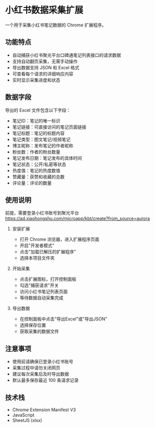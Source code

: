 # 小红书数据采集扩展

一个用于采集小红书笔记数据的 Chrome 扩展程序。

## 功能特点

- 自动捕获小红书聚光平台口碑通笔记列表接口的请求数据
- 支持自动翻页采集，无需手动操作
- 导出数据支持 JSON 和 Excel 格式
- 可查看每个请求的详细响应内容
- 实时显示采集进度和状态

## 数据字段

导出的 Excel 文件包含以下字段：
- 笔记ID：笔记的唯一标识
- 笔记链接：可直接访问的笔记页面链接
- 笔记标题：笔记的标题内容
- 笔记类型：图文笔记/视频笔记
- 博主昵称：发布笔记的作者昵称
- 粉丝数：作者的粉丝数量
- 笔记发布日期：笔记发布的具体时间
- 笔记状态：公开/私密等状态
- 热度值：笔记的热度数值
- 赞藏量：获赞和收藏的总数
- 评论量：评论的数量

## 使用说明
前提，需要登录小红书账号到聚光平台 https://ad.xiaohongshu.com/microapp/kbt/create?from_source=aurora

1. 安装扩展
   - 打开 Chrome 浏览器，进入扩展程序页面
   - 开启"开发者模式"
   - 点击"加载已解压的扩展程序"
   - 选择本项目文件夹

2. 开始采集
   - 点击扩展图标，打开控制面板
   - 勾选"捕获请求"开关
   - 访问小红书笔记列表页面
   - 等待数据自动采集完成

3. 导出数据
   - 在控制面板中点击"导出Excel"或"导出JSON"
   - 选择保存位置
   - 获取采集的数据文件

## 注意事项

- 使用前请确保已登录小红书账号
- 采集过程中请勿关闭网页
- 建议每次采集后及时导出数据
- 默认最多保存最近 100 条请求记录

## 技术栈

- Chrome Extension Manifest V3
- JavaScript
- SheetJS (xlsx)
